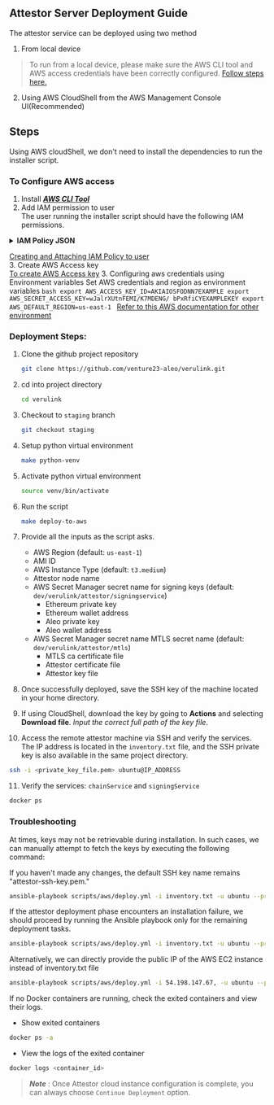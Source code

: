 ## Attestor Server Deployment Guide
The attestor service can be deployed using two method
1. From local device
> To run from a local device, please make sure the AWS CLI tool and AWS access credentials have been correctly configured. 
  [Follow steps here.](#to-configure-aws-access) 
2. Using AWS CloudShell from the AWS Management Console UI(Recommended)
## Steps

Using AWS cloudShell, we don't need to install the dependencies to run the installer script.

### To Configure AWS access
1. Install [_**AWS CLI Tool**_](https://docs.aws.amazon.com/cli/latest/userguide/getting-started-install.html)  
2. Add IAM permission to user  
The user running the installer script should have the following IAM permissions.
  <details>
  <summary><strong>IAM Policy JSON</strong></summary>

  ```json
  {
  "Version": "2012-10-17",
  "Statement": [
  	{
  		"Sid": "Statement1",
  		"Effect": "Allow",
  		"Action": [
  			"ec2:AssociateIamInstanceProfile",
  			"ec2:CreateKeyPair",
  			"ec2:DescribeImages",
  			"ec2:CreateTags",
  			"ec2:DescribeSecurityGroups",
  			"ec2:CreateSecurityGroup",
  			"ec2:AuthorizeSecurityGroupIngress",
  			"ec2:DescribeInstances",
  			"ec2:RunInstances",
  			"ec2:TerminateInstances"
  		],
  		"Resource": "*"
  	},
  	{
  		"Sid": "PolicyStatementToAllowUserToPassOneSpecificRole",
  		"Effect": "Allow",
  		"Action": [
  			"iam:PassRole"
  		],
  		"Resource": "arn:aws:iam::714859998736:role/centralized-relay-kms"
  	},
  	{
  		"Sid": "CentralizedRelayKmsPolicy",
  		"Effect": "Allow",
  		"Action": "kms:*",
  		"Resource": "*"
  	},
  	{
  		"Sid": "AllowViewAccountInfo",
  		"Effect": "Allow",
  		"Action": [
  			"iam:GetAccountPasswordPolicy",
  			"iam:GetAccountSummary"
  		],
  		"Resource": "*"
  	},
  	{
  		"Sid": "AllowManageOwnPasswords",
  		"Effect": "Allow",
  		"Action": [
  			"iam:ChangePassword",
  			"iam:GetUser"
  		],
  		"Resource": "arn:aws:iam::*:user/${aws:username}"
  	},
  	{
  		"Sid": "AllowManageOwnAccessKeys",
  		"Effect": "Allow",
  		"Action": [
  			"iam:CreateAccessKey",
  			"iam:DeleteAccessKey",
  			"iam:ListAccessKeys",
  			"iam:UpdateAccessKey",
  			"iam:GetAccessKeyLastUsed"
  		],
  		"Resource": "arn:aws:iam::*:user/${aws:username}"
  	},
  	{
  		"Sid": "AllowManageOwnSSHPublicKeys",
  		"Effect": "Allow",
  		"Action": [
  			"iam:DeleteSSHPublicKey",
  			"iam:GetSSHPublicKey",
  			"iam:ListSSHPublicKeys",
  			"iam:UpdateSSHPublicKey",
  			"iam:UploadSSHPublicKey"
  		],
  		"Resource": "arn:aws:iam::*:user/${aws:username}"
  	},
  	{
  		"Sid": "VisualEditor0",
  		"Effect": "Allow",
  		"Action": [
  			"iam:CreateInstanceProfile",
  			"iam:UpdateAssumeRolePolicy",
  			"iam:PutUserPermissionsBoundary",
  			"iam:AttachUserPolicy",
  			"iam:CreateRole",
  			"iam:AttachRolePolicy",
  			"iam:PutRolePolicy",
  			"iam:AddRoleToInstanceProfile",
  			"iam:CreateAccessKey",
  			"iam:CreatePolicy",
  			"iam:PassRole",
  			"iam:DetachRolePolicy",
  			"iam:AttachGroupPolicy",
  			"iam:PutUserPolicy",
  			"iam:DetachGroupPolicy",
  			"iam:CreatePolicyVersion",
  			"iam:DetachUserPolicy",
  			"iam:PutGroupPolicy",
  			"iam:SetDefaultPolicyVersion",
  			"iam:TagRole",
  			"iam:GetRole",
  			"iam:GetInstanceProfile",
  			"cloudshell:*"
  		],
  		"Resource": "*"
  	},
  	{
  		"Effect": "Allow",
  		"Action": "s3:ListAllMyBuckets",
  		"Resource": "*"
  	},
  	{
  		"Effect": "Allow",
  		"Action": [
  			"secretsmanager:DescribeSecret",
  			"secretsmanager:GetSecretValue",
  			"secretsmanager:CreateSecret"
  		],
  		"Resource": "*"
  	}
  ]
  }
  ```
</details>  

[Creating and Attaching IAM Policy to user](https://docs.aws.amazon.com/IAM/latest/UserGuide/tutorial_managed-policies.html)  
3. Create AWS Access key  
    [To create AWS Access key](https://docs.aws.amazon.com/IAM/latest/UserGuide/id_credentials_access-keys.html#Using_CreateAccessKey)
3. Configuring aws credentials using Environment variables
    Set AWS credentials and region as environment variables
    ```bash
    export AWS_ACCESS_KEY_ID=AKIAIOSFODNN7EXAMPLE
    export AWS_SECRET_ACCESS_KEY=wJalrXUtnFEMI/K7MDENG/ bPxRfiCYEXAMPLEKEY
    export AWS_DEFAULT_REGION=us-east-1
    ```
    [Refer to this AWS documentation for other environment](https://docs.aws.amazon.com/cli/latest/userguide/cli-configure-envvars.html#envvars-set)

### Deployment Steps:
1. Clone the github project repository
    ```bash
    git clone https://github.com/venture23-aleo/verulink.git
    ```
2. cd into project directory 
   ```bash
   cd verulink
   ```
3. Checkout to `staging` branch
    ```bash
    git checkout staging
    ```
4. Setup python virtual environment
    ```bash
    make python-venv
    ```
5. Activate python virtual environment
    ```bash
    source venv/bin/activate
    ```
6. Run the script
    ```bash
    make deploy-to-aws
    ```
7. Provide all the inputs as the script asks.
    * AWS Region (default: `us-east-1`)
    * AMI ID
    * AWS Instance Type (default: `t3.medium`)
    * Attestor node name
    * AWS Secret Manager secret name for signing keys (default: `dev/verulink/attestor/signingservice`)
        - Ethereum private key
        - Ethereum wallet address
        - Aleo private key
        - Aleo wallet address
    * AWS Secret Manager secret name MTLS secret name (default: `dev/verulink/attestor/mtls`)
        - MTLS ca certificate file
        - Attestor certificate file
        - Attestor key file


8. Once successfully deployed, save the SSH key of the machine located in your home directory.
9. If using CloudShell, download the key by going to **Actions** and selecting **Download file**. _Input the correct full path of the key file_.
10. Access the remote attestor machine via SSH and verify the services. The IP address is located in the `inventory.txt` file, and the SSH private key is also available in the same project directory.
```bash
ssh -i <private_key_file.pem> ubuntu@IP_ADDRESS
```
11. Verify the services: `chainService` and `signingService`
```bash
docker ps
```
### Troubleshooting
At times, keys may not be retrievable during installation. In such cases, we can manually attempt to fetch the keys by executing the following command:

If you haven't made any changes, the default SSH key name remains "attestor-ssh-key.pem."
```bash
ansible-playbook scripts/aws/deploy.yml -i inventory.txt -u ubuntu --private-key=<ssh_key_name> --tags debug,retrieve_secret

```

If the attestor deployment phase encounters an installation failure, we should proceed by running the Ansible playbook only for the remaining deployment tasks.

```bash
ansible-playbook scripts/aws/deploy.yml -i inventory.txt -u ubuntu --private-key=<ssh_key_name>
```
Alternatively, we can directly provide the public IP of the AWS EC2 instance instead of inventory.txt file
```bash
ansible-playbook scripts/aws/deploy.yml -i 54.198.147.67, -u ubuntu --private-key attestor-ssh-key.pem
```
If no Docker containers are running, check the exited containers and view their logs.
- Show exited containers
```bash
docker ps -a
```
- View the logs of the exited container
```bash
docker logs <container_id>
```
> _**Note**_ : Once Attestor cloud instance configuration is complete, you can always choose `Continue Deployment` option. 


